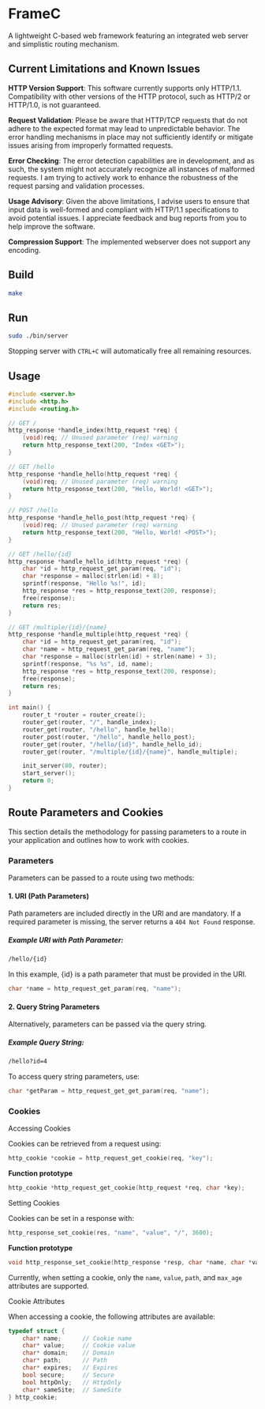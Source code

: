 # FrameC

A lightweight C-based web framework featuring an integrated web server and simplistic routing mechanism.

## Current Limitations and Known Issues
**HTTP Version Support**: This software currently supports only HTTP/1.1. Compatibility with other versions of the HTTP protocol, such as HTTP/2 or HTTP/1.0, is not guaranteed.

**Request Validation**: Please be aware that HTTP/TCP requests that do not adhere to the expected format may lead to unpredictable behavior. The error handling mechanisms in place may not sufficiently identify or mitigate issues arising from improperly formatted requests.

**Error Checking**: The error detection capabilities are in development, and as such, the system might not accurately recognize all instances of malformed requests. I am trying to actively work to enhance the robustness of the request parsing and validation processes.

**Usage Advisory**: Given the above limitations, I advise users to ensure that input data is well-formed and compliant with HTTP/1.1 specifications to avoid potential issues. I appreciate feedback and bug reports from you to help improve the software.

**Compression Support**: The implemented webserver does not support any encoding.

## Build
```bash
make
```

## Run

```bash
sudo ./bin/server
```

Stopping server with `CTRL+C` will automatically free all remaining resources.

## Usage

```c
#include <server.h>
#include <http.h>
#include <routing.h>

// GET /
http_response *handle_index(http_request *req) {
    (void)req; // Unused parameter (req) warning
    return http_response_text(200, "Index <GET>");
}

// GET /hello
http_response *handle_hello(http_request *req) {
    (void)req; // Unused parameter (req) warning
    return http_response_text(200, "Hello, World! <GET>");
}

// POST /hello
http_response *handle_hello_post(http_request *req) {
    (void)req; // Unused parameter (req) warning
    return http_response_text(200, "Hello, World! <POST>");
}

// GET /hello/{id}
http_response *handle_hello_id(http_request *req) {
    char *id = http_request_get_param(req, "id");
    char *response = malloc(strlen(id) + 8);
    sprintf(response, "Hello %s!", id);
    http_response *res = http_response_text(200, response);
    free(response);
    return res;
}

// GET /multiple/{id}/{name}
http_response *handle_multiple(http_request *req) {
    char *id = http_request_get_param(req, "id");
    char *name = http_request_get_param(req, "name");
    char *response = malloc(strlen(id) + strlen(name) + 3);
    sprintf(response, "%s %s", id, name);
    http_response *res = http_response_text(200, response);
    free(response);
    return res;
}

int main() {
    router_t *router = router_create();
    router_get(router, "/", handle_index);
    router_get(router, "/hello", handle_hello);
    router_post(router, "/hello", handle_hello_post);
    router_get(router, "/hello/{id}", handle_hello_id);
    router_get(router, "/multiple/{id}/{name}", handle_multiple);

    init_server(80, router);
    start_server();
    return 0;
}
```

## Route Parameters and Cookies

This section details the methodology for passing parameters to a route in your application and outlines how to work with cookies.

### Parameters

Parameters can be passed to a route using two methods:

#### 1. URI (Path Parameters)

Path parameters are included directly in the URI and are mandatory. If a required parameter is missing, the server returns a `404 Not Found` response.

##### Example URI with Path Parameter:

```txt
/hello/{id}
```

In this example, {id} is a path parameter that must be provided in the URI.

```c
char *name = http_request_get_param(req, "name");
```

#### 2. Query String Parameters

Alternatively, parameters can be passed via the query string.

##### Example Query String:

```txt
/hello?id=4
```

To access query string parameters, use:

```c
char *getParam = http_request_get_get_param(req, "name");
```

### Cookies

Accessing Cookies

Cookies can be retrieved from a request using:

```c
http_cookie *cookie = http_request_get_cookie(req, "key");
```

**Function prototype**

```c
http_cookie *http_request_get_cookie(http_request *req, char *key);
```

Setting Cookies

Cookies can be set in a response with:

```c
http_response_set_cookie(res, "name", "value", "/", 3600);
```

**Function prototype**

```c
void http_response_set_cookie(http_response *resp, char *name, char *value, char *path, int max_age);
```

Currently, when setting a cookie, only the `name`, `value`, `path`, and `max_age` attributes are supported.

Cookie Attributes

When accessing a cookie, the following attributes are available:

```c
typedef struct {
    char* name;      // Cookie name
    char* value;     // Cookie value
    char* domain;    // Domain
    char* path;      // Path
    char* expires;   // Expires
    bool secure;     // Secure
    bool httpOnly;   // HttpOnly
    char* sameSite;  // SameSite
} http_cookie;
```